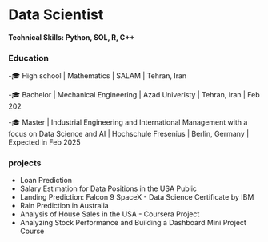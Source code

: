 # Data Scientist

#### Technical Skills: Python, SOL, R, C++

### Education
-🎓 High school | Mathematics | SALAM | Tehran, Iran  

-🎓 Bachelor | Mechanical Engineering | Azad Univeristy | Tehran, Iran | Feb 202

-🎓 Master | Industrial Engineering and International Management with a focus on Data Science and AI | Hochschule Fresenius | Berlin, Germany | Expected in Feb 2025












### projects 
- Loan Prediction
- Salary Estimation for Data Positions in the USA Public
- Landing Prediction: Falcon 9 SpaceX - Data Science Certificate by IBM
- Rain Prediction in Australia
- Analysis of House Sales in the USA - Coursera Project
- Analyzing Stock Performance and Building a Dashboard Mini Project Course
